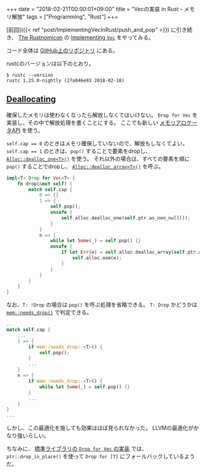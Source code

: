 +++
date = "2018-02-21T00:00:01+09:00"
title = "Vecの実装 in Rust - メモリ解放"
tags = ["Programming", "Rust"]
+++

[前回]({{< ref "post/ImplementingVecInRust/push_and_pop" >}}) に引き続き、
[The Rustnomicon](https://doc.rust-lang.org/nomicon) の [Implementing `Vec`](https://doc.rust-lang.org/nomicon/vec.html) をやってみる。

コード全体は [GitHub上のリポジトリ](https://github.com/ordovicia/rustnomicon_vec.git) にある。

rustcのバージョンは以下のとおり。

```console
$ rustc --version
rustc 1.25.0-nightly (27a046e93 2018-02-18)
```

## [Deallocating](https://doc.rust-lang.org/nomicon/vec-dealloc.html)

確保したメモリは使わなくなったら解放しなくてはいけない。
`Drop for Vec` を実装し、その中で解放処理を書くことにする。
ここでも新しい [メモリアロケータAPI](https://github.com/rust-lang/rfcs/pull/1398) を使う。

`self.cap == 0` のときはメモリ確保していないので、解放もしなくてよい。
`self.cap == 1` のときは、`pop()` することで要素をdropし、
[`Alloc::dealloc_one<T>()`](https://github.com/rust-lang/rust/blob/27a046e9338fb0455c33b13e8fe28da78212dedc/src/liballoc/allocator.rs#L926) を使う。
それ以外の場合は、すべての要素を順に `pop()` することでdropし、
[`Alloc::dealloc_array<T>()`](https://github.com/rust-lang/rust/blob/27a046e9338fb0455c33b13e8fe28da78212dedc/src/liballoc/allocator.rs#L1051) を呼ぶ。

```rust
impl<T> Drop for Vec<T> {
    fn drop(&mut self) {
        match self.cap {
            0 => {}
            1 => {
                self.pop();
                unsafe {
                    self.alloc.dealloc_one(self.ptr.as_non_null());
                }
            }
            n => {
                while let Some(_) = self.pop() {}
                unsafe {
                    if let Err(e) = self.alloc.dealloc_array(self.ptr.as_non_null(), n) {
                        self.alloc.oom(e);
                    }
                }
            }
        }
    }
}
```

なお、`T: !Drop` の場合は `pop()` を呼ぶ処理を省略できる。
`T: Drop` かどうかは [`mem::needs_drop()`](https://github.com/rust-lang/rust/blob/27a046e9338fb0455c33b13e8fe28da78212dedc/src/libcore/mem.rs#L485) で判定できる。

```rust
...
match self.cap {
    ...
    1 => {
        if mem::needs_drop::<T>() {
            self.pop();
        }
        ...
    }
    n => {
        if mem::needs_drop::<T>() {
            while let Some(_) = self.pop() {}
        }
        ...
    }
}
...
```

しかし、この最適化を施しても効果はほぼ見られなかった。
LLVMの最適化がかなり強いらしい。

ちなみに、
[標準ライブラリの `Drop for Vec` の実装](https://github.com/rust-lang/rust/blob/27a046e9338fb0455c33b13e8fe28da78212dedc/src/libcore/vec.rs#L2108) では、
`ptr::drop_in_place()` を使って `Drop for [T]` にフォールバックしているようだ。
